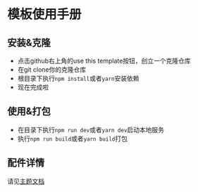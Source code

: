 # 模板使用手册
## 安装&克隆
- 点击github右上角的use this template按钮，创立一个克隆仓库
- 在git clone你的克隆仓库
- 根目录下执行`npm install`或者`yarn`安装依赖
- 现在完成啦
## 使用&打包
- 在目录下执行`npm run dev`或者`yarn dev`启动本地服务
- 执行`npm run build`或者`yarn build`打包
## 配件详情
请见[主题文档](https://vuepress-theme-qbook.vercel.app/docs/config.html)